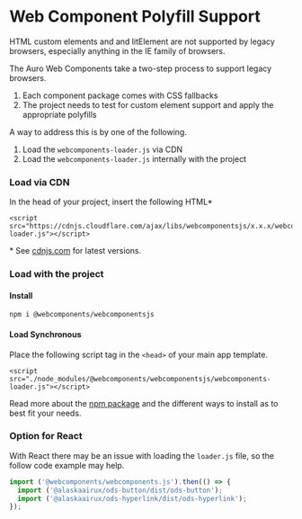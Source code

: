 # Web Component Polyfill Support

HTML custom elements and and litElement are not supported by legacy browsers, especially anything in the IE family of browsers.

The Auro Web Components take a two-step process to support legacy browsers.

1. Each component package comes with CSS fallbacks
2. The project needs to test for custom element support and apply the appropriate polyfills

A way to address this is by one of the following.

1. Load the `webcomponents-loader.js` via CDN
2. Load the `webcomponents-loader.js` internally with the project

### Load via CDN

In the head of your project, insert the following HTML*

```
<script src="https://cdnjs.cloudflare.com/ajax/libs/webcomponentsjs/x.x.x/webcomponents-loader.js"></script>
```

\* See [cdnjs.com](https://cdnjs.com/libraries/webcomponentsjs) for latest versions.

### Load with the project

#### Install

```
npm i @webcomponents/webcomponentsjs
```

#### Load Synchronous

Place the following script tag in the `<head>` of your main app template.

```
<script src="./node_modules/@webcomponents/webcomponentsjs/webcomponents-loader.js"></script>
```

Read more about the [npm package](https://www.npmjs.com/package/@webcomponents/webcomponentsjs) and the different ways to install as to best fit your needs.

### Option for React

With React there may be an issue with loading the `loader.js` file, so the follow code example may help.

```javascript
import ('@webcomponents/webcomponents.js').then(() => {
  import ('@alaskaairux/ods-button/dist/ods-button');
  import ('@alaskaairux/ods-hyperlink/dist/ods-hyperlink');
});
```
